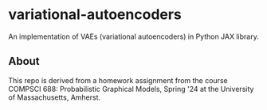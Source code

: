 # variational-autoencoders
An implementation of VAEs (variational autoencoders) in Python JAX library. 

## About
This repo is derived from a homework assignment from the course COMPSCI 688: Probabilistic Graphical Models, Spring '24 at the University of Massachusetts, Amherst. 
